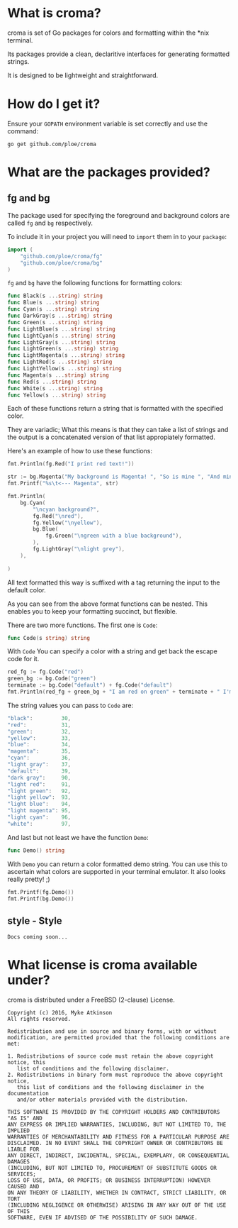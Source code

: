 # What is croma?

croma is set of Go packages for colors and formatting within the \*nix terminal.

Its packages provide a clean, declaritive interfaces for generating formatted strings.

It is designed to be lightweight and straightforward.

# How do I get it?

Ensure your `GOPATH` environment variable is set correctly and use the command:

`go get github.com/ploe/croma`

# What are the packages provided?

## fg and bg

The package used for specifying the foreground and background colors are called `fg` and `bg` respectively. 

To include it in your project you will need to `import` them in to your `package`:

```go
import (
	"github.com/ploe/croma/fg"
	"github.com/ploe/croma/bg"
)
```

`fg` and `bg` have the following functions for formatting colors:

```go
func Black(s ...string) string
func Blue(s ...string) string
func Cyan(s ...string) string
func DarkGray(s ...string) string
func Green(s ...string) string
func LightBlue(s ...string) string
func LightCyan(s ...string) string
func LightGray(s ...string) string
func LightGreen(s ...string) string
func LightMagenta(s ...string) string
func LightRed(s ...string) string
func LightYellow(s ...string) string
func Magenta(s ...string) string
func Red(s ...string) string
func White(s ...string) string
func Yellow(s ...string) string
```

Each of these functions return a string that is formatted with the specified color. 

They are variadic; What this means is that they can take a list of strings and the output is a concatenated version of that list appropiately formatted. 

Here's an example of how to use these functions:

```go
fmt.Println(fg.Red("I print red text!"))

str := bg.Magenta("My background is Magenta! ", "So is mine ", "And mine...")
fmt.Printf("%s\t<--- Magenta", str)

fmt.Println(
	bg.Cyan(
		"\ncyan background?",
		fg.Red("\nred"),
		fg.Yellow("\nyellow"),
		bg.Blue(
			fg.Green("\ngreen with a blue background"),
		),
		fg.LightGray("\nlight grey"),
	),
	
)
```

All text formatted this way is suffixed with a tag returning the input to the default color.

As you can see from the above format functions can be nested. This enables you to keep your formatting succinct, but flexible.

There are two more functions. The first one is `Code`:


```go
func Code(s string) string
```

With `Code` You can specify a color with a string and get back the escape code for it.


```go
red_fg := fg.Code("red")
green_bg := bg.Code("green")
terminate := bg.Code("default") + fg.Code("default")
fmt.Println(red_fg + green_bg + "I am red on green" + terminate + " I'm back to normal.")
```

The string values you can pass to `Code` are:

```go
"black":         30,
"red":           31,
"green":         32,	
"yellow":        33,	
"blue":          34,	
"magenta":       35,	
"cyan":          36,
"light gray":    37,
"default":       39,
"dark gray":     90,
"light red":     91,
"light green":   92,
"light yellow":  93,
"light blue":    94,
"light magenta": 95,
"light cyan":    96,
"white":         97,
```

And last but not least we have the function `Demo`:

```go
func Demo() string
```

With `Demo` you can return a color formatted demo string. You can use this to ascertain what colors are supported in your terminal emulator. It also looks really pretty! ;)

```go
fmt.Printf(fg.Demo())
fmt.Printf(bg.Demo())
```

## style - Style

```Docs coming soon...```

# What license is croma available under?

croma is distributed under a FreeBSD (2-clause) License.

```
Copyright (c) 2016, Myke Atkinson
All rights reserved.

Redistribution and use in source and binary forms, with or without
modification, are permitted provided that the following conditions are met:

1. Redistributions of source code must retain the above copyright notice, this
   list of conditions and the following disclaimer.
2. Redistributions in binary form must reproduce the above copyright notice,
   this list of conditions and the following disclaimer in the documentation
   and/or other materials provided with the distribution.

THIS SOFTWARE IS PROVIDED BY THE COPYRIGHT HOLDERS AND CONTRIBUTORS "AS IS" AND
ANY EXPRESS OR IMPLIED WARRANTIES, INCLUDING, BUT NOT LIMITED TO, THE IMPLIED
WARRANTIES OF MERCHANTABILITY AND FITNESS FOR A PARTICULAR PURPOSE ARE
DISCLAIMED. IN NO EVENT SHALL THE COPYRIGHT OWNER OR CONTRIBUTORS BE LIABLE FOR
ANY DIRECT, INDIRECT, INCIDENTAL, SPECIAL, EXEMPLARY, OR CONSEQUENTIAL DAMAGES
(INCLUDING, BUT NOT LIMITED TO, PROCUREMENT OF SUBSTITUTE GOODS OR SERVICES;
LOSS OF USE, DATA, OR PROFITS; OR BUSINESS INTERRUPTION) HOWEVER CAUSED AND
ON ANY THEORY OF LIABILITY, WHETHER IN CONTRACT, STRICT LIABILITY, OR TORT
(INCLUDING NEGLIGENCE OR OTHERWISE) ARISING IN ANY WAY OUT OF THE USE OF THIS
SOFTWARE, EVEN IF ADVISED OF THE POSSIBILITY OF SUCH DAMAGE.
```

